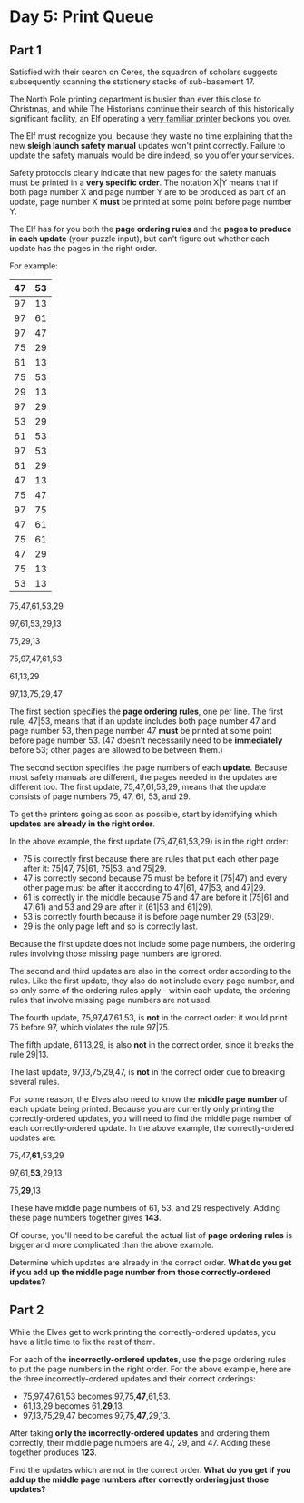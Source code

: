 # Day 5: Print Queue

## Part 1

Satisfied with their search on Ceres, the squadron of scholars suggests subsequently scanning the stationery stacks of sub-basement 17.

The North Pole printing department is busier than ever this close to Christmas, and while The Historians continue their search of this historically significant facility, an Elf operating a [very familiar printer](https://adventofcode.com/2017/day/1) beckons you over.

The Elf must recognize you, because they waste no time explaining that the new **sleigh launch safety manual** updates won't print correctly. Failure to update the safety manuals would be dire indeed, so you offer your services.

Safety protocols clearly indicate that new pages for the safety manuals must be printed in a **very specific order**. The notation X|Y means that if both page number X and page number Y are to be produced as part of an update, page number X **must** be printed at some point before page number Y.

The Elf has for you both the **page ordering rules** and the **pages to produce in each update** (your puzzle input), but can't figure out whether each update has the pages in the right order.

For example:

|47|53|
|-|-|
|97|13|
|97|61|
|97|47|
|75|29|
|61|13|
|75|53|
|29|13|
|97|29|
|53|29|
|61|53|
|97|53|
|61|29|
|47|13|
|75|47|
|97|75|
|47|61|
|75|61|
|47|29|
|75|13|
|53|13|

75,47,61,53,29

97,61,53,29,13

75,29,13

75,97,47,61,53

61,13,29

97,13,75,29,47

The first section specifies the **page ordering rules**, one per line. The first rule, 47|53, means that if an update includes both page number 47 and page number 53, then page number 47 **must** be printed at some point before page number 53. (47 doesn't necessarily need to be **immediately** before 53; other pages are allowed to be between them.)

The second section specifies the page numbers of each **update**. Because most safety manuals are different, the pages needed in the updates are different too. The first update, 75,47,61,53,29, means that the update consists of page numbers 75, 47, 61, 53, and 29.

To get the printers going as soon as possible, start by identifying which **updates are already in the right order**.

In the above example, the first update (75,47,61,53,29) is in the right order:

- 75 is correctly first because there are rules that put each other page after it: 75|47, 75|61, 75|53, and 75|29.
- 47 is correctly second because 75 must be before it (75|47) and every other page must be after it according to 47|61, 47|53, and 47|29.
- 61 is correctly in the middle because 75 and 47 are before it (75|61 and 47|61) and 53 and 29 are after it (61|53 and 61|29).
- 53 is correctly fourth because it is before page number 29 (53|29).
- 29 is the only page left and so is correctly last.
  
Because the first update does not include some page numbers, the ordering rules involving those missing page numbers are ignored.

The second and third updates are also in the correct order according to the rules. Like the first update, they also do not include every page number, and so only some of the ordering rules apply - within each update, the ordering rules that involve missing page numbers are not used.

The fourth update, 75,97,47,61,53, is **not** in the correct order: it would print 75 before 97, which violates the rule 97|75.

The fifth update, 61,13,29, is also **not** in the correct order, since it breaks the rule 29|13.

The last update, 97,13,75,29,47, is **not** in the correct order due to breaking several rules.

For some reason, the Elves also need to know the **middle page number** of each update being printed. Because you are currently only printing the correctly-ordered updates, you will need to find the middle page number of each correctly-ordered update. In the above example, the correctly-ordered updates are:

75,47,**61**,53,29

97,61,**53**,29,13

75,**29**,13

These have middle page numbers of 61, 53, and 29 respectively. Adding these page numbers together gives **143**.

Of course, you'll need to be careful: the actual list of **page ordering rules** is bigger and more complicated than the above example.

Determine which updates are already in the correct order. **What do you get if you add up the middle page number from those correctly-ordered updates?**

## Part 2

While the Elves get to work printing the correctly-ordered updates, you have a little time to fix the rest of them.

For each of the **incorrectly-ordered updates**, use the page ordering rules to put the page numbers in the right order. For the above example, here are the three incorrectly-ordered updates and their correct orderings:

- 75,97,47,61,53 becomes 97,75,**47**,61,53.
- 61,13,29 becomes 61,**29**,13.
- 97,13,75,29,47 becomes 97,75,**47**,29,13.
  
After taking **only the incorrectly-ordered updates** and ordering them correctly, their middle page numbers are 47, 29, and 47. Adding these together produces **123**.

Find the updates which are not in the correct order. **What do you get if you add up the middle page numbers after correctly ordering just those updates?**